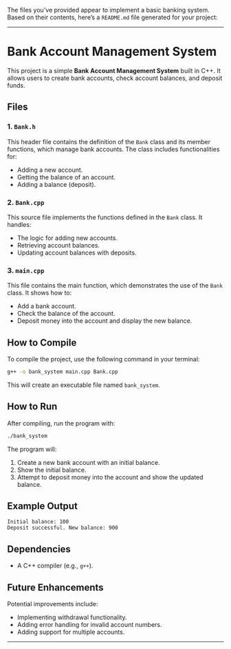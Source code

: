The files you've provided appear to implement a basic banking system. Based on their contents, here’s a `README.md` file generated for your project:

---

# Bank Account Management System

This project is a simple **Bank Account Management System** built in C++. It allows users to create bank accounts, check account balances, and deposit funds.

## Files

### 1. `Bank.h`
This header file contains the definition of the `Bank` class and its member functions, which manage bank accounts. The class includes functionalities for:
- Adding a new account.
- Getting the balance of an account.
- Adding a balance (deposit).

### 2. `Bank.cpp`
This source file implements the functions defined in the `Bank` class. It handles:
- The logic for adding new accounts.
- Retrieving account balances.
- Updating account balances with deposits.

### 3. `main.cpp`
This file contains the main function, which demonstrates the use of the `Bank` class. It shows how to:
- Add a bank account.
- Check the balance of the account.
- Deposit money into the account and display the new balance.

## How to Compile

To compile the project, use the following command in your terminal:

```bash
g++ -o bank_system main.cpp Bank.cpp
```

This will create an executable file named `bank_system`.

## How to Run

After compiling, run the program with:

```bash
./bank_system
```

The program will:
1. Create a new bank account with an initial balance.
2. Show the initial balance.
3. Attempt to deposit money into the account and show the updated balance.

## Example Output

```
Initial balance: 100
Deposit successful. New balance: 900
```

## Dependencies

- A C++ compiler (e.g., `g++`).

## Future Enhancements

Potential improvements include:
- Implementing withdrawal functionality.
- Adding error handling for invalid account numbers.
- Adding support for multiple accounts.

---